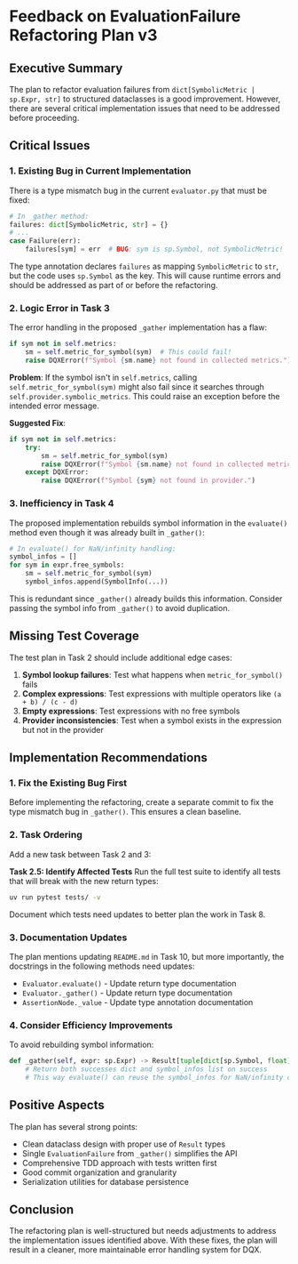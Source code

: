 # Feedback on EvaluationFailure Refactoring Plan v3

## Executive Summary

The plan to refactor evaluation failures from `dict[SymbolicMetric | sp.Expr, str]` to structured dataclasses is a good improvement. However, there are several critical implementation issues that need to be addressed before proceeding.

## Critical Issues

### 1. Existing Bug in Current Implementation

There is a type mismatch bug in the current `evaluator.py` that must be fixed:

```python
# In _gather method:
failures: dict[SymbolicMetric, str] = {}
# ...
case Failure(err):
    failures[sym] = err  # BUG: sym is sp.Symbol, not SymbolicMetric!
```

The type annotation declares `failures` as mapping `SymbolicMetric` to `str`, but the code uses `sp.Symbol` as the key. This will cause runtime errors and should be addressed as part of or before the refactoring.

### 2. Logic Error in Task 3

The error handling in the proposed `_gather` implementation has a flaw:

```python
if sym not in self.metrics:
    sm = self.metric_for_symbol(sym)  # This could fail!
    raise DQXError(f"Symbol {sm.name} not found in collected metrics.")
```

**Problem**: If the symbol isn't in `self.metrics`, calling `self.metric_for_symbol(sym)` might also fail since it searches through `self.provider.symbolic_metrics`. This could raise an exception before the intended error message.

**Suggested Fix**:
```python
if sym not in self.metrics:
    try:
        sm = self.metric_for_symbol(sym)
        raise DQXError(f"Symbol {sm.name} not found in collected metrics.")
    except DQXError:
        raise DQXError(f"Symbol {sym} not found in provider.")
```

### 3. Inefficiency in Task 4

The proposed implementation rebuilds symbol information in the `evaluate()` method even though it was already built in `_gather()`:

```python
# In evaluate() for NaN/infinity handling:
symbol_infos = []
for sym in expr.free_symbols:
    sm = self.metric_for_symbol(sym)
    symbol_infos.append(SymbolInfo(...))
```

This is redundant since `_gather()` already builds this information. Consider passing the symbol info from `_gather()` to avoid duplication.

## Missing Test Coverage

The test plan in Task 2 should include additional edge cases:

1. **Symbol lookup failures**: Test what happens when `metric_for_symbol()` fails
2. **Complex expressions**: Test expressions with multiple operators like `(a + b) / (c - d)`
3. **Empty expressions**: Test expressions with no free symbols
4. **Provider inconsistencies**: Test when a symbol exists in the expression but not in the provider

## Implementation Recommendations

### 1. Fix the Existing Bug First

Before implementing the refactoring, create a separate commit to fix the type mismatch bug in `_gather()`. This ensures a clean baseline.

### 2. Task Ordering

Add a new task between Task 2 and 3:

**Task 2.5: Identify Affected Tests**
Run the full test suite to identify all tests that will break with the new return types:
```bash
uv run pytest tests/ -v
```
Document which tests need updates to better plan the work in Task 8.

### 3. Documentation Updates

The plan mentions updating `README.md` in Task 10, but more importantly, the docstrings in the following methods need updates:
- `Evaluator.evaluate()` - Update return type documentation
- `Evaluator._gather()` - Update return type documentation
- `AssertionNode._value` - Update type annotation documentation

### 4. Consider Efficiency Improvements

To avoid rebuilding symbol information:

```python
def _gather(self, expr: sp.Expr) -> Result[tuple[dict[sp.Symbol, float], list[SymbolInfo]], EvaluationFailure]:
    # Return both successes dict and symbol_infos list on success
    # This way evaluate() can reuse the symbol_infos for NaN/infinity cases
```

## Positive Aspects

The plan has several strong points:
- Clean dataclass design with proper use of `Result` types
- Single `EvaluationFailure` from `_gather()` simplifies the API
- Comprehensive TDD approach with tests written first
- Good commit organization and granularity
- Serialization utilities for database persistence

## Conclusion

The refactoring plan is well-structured but needs adjustments to address the implementation issues identified above. With these fixes, the plan will result in a cleaner, more maintainable error handling system for DQX.
